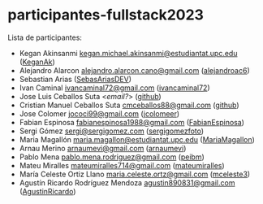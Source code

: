 # participantes-fullstack2023

Lista de participantes:
- Kegan Akinsanmi <kegan.michael.akinsanmi@estudiantat.upc.edu> ([KeganAk](https://github.com/KeganAk))
- Alejandro Alarcon <alejandro.alarcon.cano@gmail.com> ([alejandroac6](https://github.com/alejandroac6))
- Sebastian Arias ([SebasAriasDEV](https://github.com/SebasAriasDEV))
- Ivan Caminal <ivancaminal72@gmail.com> ([ivancaminal72](https://github.com/ivancaminal72))
- Jose Luis Ceballos Suta <*email?*> ([github](https://github.com/Joshua030/))
- Cristian Manuel Ceballos Suta <cmceballos88@gmail.com> ([github](https://github.com/AmbroseKainGit))
- Jose Colomer <jococi99@gmail.com> ([jcolomeer](https://github.com/jcolomeer))
- Fabian Espinosa fabianespinosa1988@gmail.com ([FabianEspinosa](https://github.com/FabianEspinosa))
- Sergi Gómez <sergi@sergigomez.com> ([sergigomezfoto](https://github.com/sergigomezfoto))
- Maria Magallón <maria.magallon@estudiantat.upc.edu> ([MariaMagallon](https://github.com/MariaMagallon))
- Arnau Merino <arnaumevi@gmail.com> ([arnaumevi](https://github.com/arnaumevi))
- Pablo Mena <pablo.mena.rodriguez@gmail.com> ([peibm](https://github.com/peibm))
- Mateu Miralles <mateumiralles714@gmail.com> ([mateumiralles](https://github.com/mateumiralles))
- María Celeste Ortiz Llano <maria.celeste.ortz@gmail.com> ([mceleste3](https://github.com/mceleste3))
- Agustín Ricardo Rodríguez Mendoza <agustin890831@gmail.com> ([AgustinRicardo](https://github.com/AgustinRicardo))
